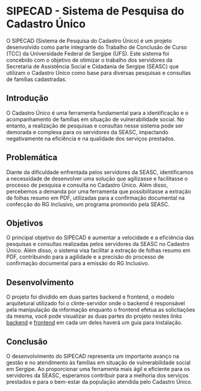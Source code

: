 # SIPECAD - Sistema de Pesquisa do Cadastro Único

O SIPECAD (Sistema de Pesquisa do Cadastro Único) é um projeto desenvolvido como parte integrante do Trabalho de Conclusão de Curso (TCC) da Universidade Federal de Sergipe (UFS). Este sistema foi concebido com o objetivo de otimizar o trabalho dos servidores da Secretaria de Assistência Social e Cidadania de Sergipe (SEASC) que utilizam o Cadastro Único como base para diversas pesquisas e consultas de famílias cadastradas.

## Introdução

O Cadastro Único é uma ferramenta fundamental para a identificação e o acompanhamento de famílias em situação de vulnerabilidade social. No entanto, a realização de pesquisas e consultas nesse sistema pode ser demorada e complexa para os servidores da SEASC, impactando negativamente na eficiência e na qualidade dos serviços prestados.

## Problemática

Diante da dificuldade enfrentada pelos servidores da SEASC, identificamos a necessidade de desenvolver uma solução que agilizasse e facilitasse o processo de pesquisa e consulta no Cadastro Único. Além disso, percebemos a demanda por uma ferramenta que possibilitasse a extração de folhas resumo em PDF, utilizadas para a confirmação documental na confecção do RG Inclusivo, um programa promovido pela SEASC.

## Objetivos

O principal objetivo do SIPECAD é aumentar a velocidade e a eficiência das pesquisas e consultas realizadas pelos servidores da SEASC no Cadastro Único. Além disso, o sistema visa facilitar a extração de folhas resumo em PDF, contribuindo para a agilidade e a precisão do processo de confirmação documental para a emissão do RG Inclusivo.

## Desenvolvimento

O projeto foi dividido em duas partes backend e frontend, o modelo arquitetural utilizado foi o clinte-servidor onde o backend é responsável pela manipulação da informação enquanto o frontend efetua as solicitações da mesma, você pode visualizar as duas partes do projeto nestes links [backend](https://github.com/MarcioUfs/tcc/tree/main/backend) e [frontend](https://github.com/MarcioUfs/tcc/tree/main/frontend) em cada um deles haverá um guia para instalação.

## Conclusão

O desenvolvimento do SIPECAD representa um importante avanço na gestão e no atendimento às famílias em situação de vulnerabilidade social em Sergipe. Ao proporcionar uma ferramenta mais ágil e eficiente para os servidores da SEASC, esperamos contribuir para a melhoria dos serviços prestados e para o bem-estar da população atendida pelo Cadastro Único.
